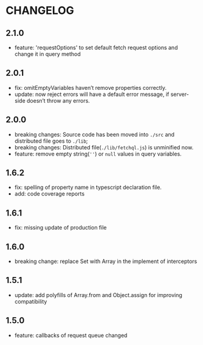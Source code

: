 # CHANGELOG

## 2.1.0

  - feature: 'requestOptions' to set default fetch request options and change it in query method

## 2.0.1

  - fix: omitEmptyVariables haven’t remove properties correctly.
  - update: now reject errors will have a default error message, if server-side doesn’t throw any errors.

## 2.0.0

  - breaking changes: Source code has been moved into `./src` and distributed file goes to `./lib`;
  - breaking changes: Distributed file(`./lib/fetchql.js`) is unminified now. 
  - feature: remove empty string(`''`) or `null` values in query variables. 

## 1.6.2

  - fix: spelling of property name in typescript declaration file.
  - add: code coverage reports

## 1.6.1

  - fix: missing update of production file

## 1.6.0

  - breaking change: replace Set with Array in the implement of interceptors

## 1.5.1

  - update: add polyfills of Array.from and Object.assign for improving compatibility

## 1.5.0

  - feature: callbacks of request queue changed